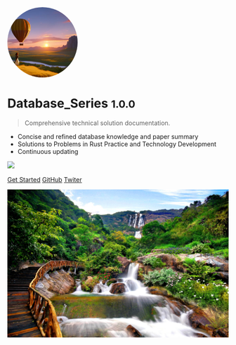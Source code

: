 <img width="160px" style="border-radius: 50%" bor src="style/hot.jpg">


# Database_Series <small>1.0.0</small>

> Comprehensive technical solution documentation.

- Concise and refined database knowledge and paper summary
- Solutions to Problems in Rust Practice and Technology Development
- Continuous updating

![](https://img.shields.io/badge/%E6%91%B8%E9%B1%BC-%E7%A8%8B%E5%BA%8F%E5%91%98-green)


[Get Started](README.md)
[GitHub](https://github.com/yueny/database-pdfs)
[Twiter](/)

![](style/bg.jpg)


